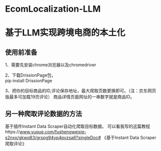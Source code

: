 # EcomLocalization-LLM
# 基于LLM实现跨境电商的本土化

## 使用前准备
1、需要先安装chrome浏览器以及chromedriver  

2、下载DrissionPage包，  
pip install DrissionPage

3、把你的目标商品的ID,评论保存地址，最大爬取页数更换即可。（注：京东网页版最多可加载19页评论）   商品详情页面网址的一串数字就是商品ID。


## 另一种爬取评论数据的方法
基于插件Instant Data Scraper自动化爬取目标数据。
可以看我写的这篇教程https://www.yuque.com/fushengweixie-s2nxx/gkwq83/grspg94yp4pvzsa6?singleDoc# 《基于Instant Data Scraper爬取评论》
